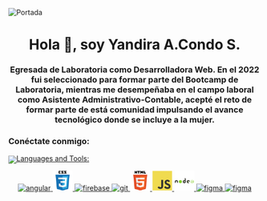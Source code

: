![Portada](img/Portada%20de%20Facebook%20de%20sitio%20web%20en%20turquesa.gif)

<h1 align="center">Hola 👋, soy Yandira A.Condo S.</h1>
<h3 align="center">Egresada de Laboratoria como Desarrolladora Web. En el 2022 fui seleccionado para formar parte del Bootcamp de Laboratoria, mientras me desempeñaba en el campo laboral como Asistente Administrativo-Contable, acepté el reto de formar parte de está comunidad impulsando el avance tecnológico donde se incluye a la mujer.</h3>

<h3 align="left">Conéctate conmigo:</h3>
<p align="left">
<a href="https://linkedin.com/in/www.linkedin.com/in/ yandira-condo " target="en blanco"><img align="center" src="https://raw.githubusercontent.

<h3 align="left">Languages and Tools:</h3>
<p align="center"> 
<a href="https://angular.io" target="_blank" rel="noreferrer"> <img src="https://angular.io/assets/images/logos/angular/angular.svg" alt="angular" width="40" height="40"/> </a> 
<a href="https://www.w3schools.com/css/" target="_blank" rel="noreferrer"> <img src="https://raw.githubusercontent.com/devicons/devicon/master/icons/css3/css3-original-wordmark.svg" alt="css3" width="40" height="40"/> </a>  
<a href="https://firebase.google.com/" target="_blank" rel="noreferrer"> <img src="https://www.vectorlogo.zone/logos/firebase/firebase-icon.svg" alt="firebase" width="40" height="40"/> </a> <a href="https://git-scm.com/" target="_blank" rel="noreferrer"> <img src="https://www.vectorlogo.zone/logos/git-scm/git-scm-icon.svg" alt="git" width="40" height="40"/> </a>
 <a href="https://www.w3.org/html/" target="_blank" rel="noreferrer"> <img src="https://raw.githubusercontent.com/devicons/devicon/master/icons/html5/html5-original-wordmark.svg" alt="html5" width="40" height="40"/> </a>
 <a href="https://developer.mozilla.org/en-US/docs/Web/JavaScript" target="_blank" rel="noreferrer"> <img src="https://raw.githubusercontent.com/devicons/devicon/master/icons/javascript/javascript-original.svg" alt="javascript" width="40" height="40"/> </a> 
 <a href="https://nodejs.org" target="_blank" rel="noreferrer"> <img src="https://raw.githubusercontent.com/devicons/devicon/master/icons/nodejs/nodejs-original-wordmark.svg" alt="nodejs" width="40" height="40"/> </a> 
 <a href="https://www.figma.com/" target="_blank" rel="noreferrer"> <img src="https://www.vectorlogo.zone/logos/figma/figma-icon.svg" alt="figma" width="40" height="40"/> </a>
 <a href="https://procreate.com/" target="_blank" rel="noreferrer"> <img src="./images/Procreate.png" alt="figma" width="40" height="40"/> </a>  </p>